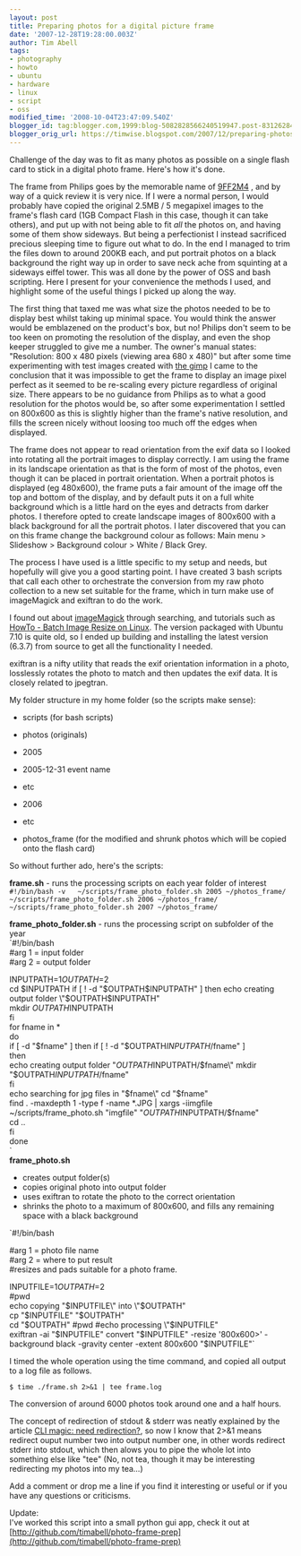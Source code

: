 ```yaml
---
layout: post
title: Preparing photos for a digital picture frame
date: '2007-12-28T19:28:00.003Z'
author: Tim Abell
tags:
- photography
- howto
- ubuntu
- hardware
- linux
- script
- oss
modified_time: '2008-10-04T23:47:09.540Z'
blogger_id: tag:blogger.com,1999:blog-5082828566240519947.post-8312628495426408900
blogger_orig_url: https://timwise.blogspot.com/2007/12/preparing-photos-for-digital-picture.html
---
```


Challenge of the day was to fit as many photos as possible on a single flash card to stick in a digital photo frame. Here's how it's done.  

The frame from Philips goes by the memorable name of [9FF2M4](http://www.consumer.philips.com/consumer/en/ca/consumer/cc/_productid_9FF2M4_37_CA_CONSUMER/) , and by way of a quick review it is very nice. If I were a normal person, I would probably have copied the original 2.5MB / 5 megapixel images to the frame's flash card (1GB Compact Flash in this case, though it can take others), and put up with not being able to fit <span style="font-style: italic;">all</span> the photos on, and having some of them show sideways. But being a perfectionist I instead sacrificed precious sleeping time to figure out what to do. In the end I managed to trim the files down to around 200KB each, and put portrait photos on a black background the right way up in order to save neck ache from squinting at a sideways eiffel tower. This was all done by the power of OSS and bash scripting. Here I present for your convenience the methods I used, and highlight some of the useful things I picked up along the way.  

The first thing that taxed me was what size the photos needed to be to display best whilst taking up minimal space. You would think the answer would be emblazened on the product's box, but no! Philips don't seem to be too keen on promoting the resolution of the display, and even the shop keeper struggled to give me a number. The owner's manual states: "Resolution: 800 x 480 pixels (viewing area 680 x 480)" but after some time experimenting with test images created with [the gimp](http://gimp.org/) I came to the conclusion that it was impossible to get the frame to display an image pixel perfect as it seemed to be re-scaling every picture regardless of original size. There appears to be no guidance from Philips as to what a good resolution for the photos would be, so after some experimentation I settled on 800x600 as this is slightly higher than the frame's native resolution, and fills the screen nicely without loosing too much off the edges when displayed.  

The frame does not appear to read orientation from the exif data so I looked into rotating all the portrait images to display correctly. I am using the frame in its landscape orientation as that is the form of most of the photos, even though it can be placed in portrait orientation. When a portrait photos is displayed (eg 480x600), the frame puts a fair amount of the image off the top and bottom of the display, and by default puts it on a full white background which is a little hard on the eyes and detracts from darker photos. I therefore opted to create landscape images of 800x600 with a black background for all the portrait photos. I later discovered that you can on this frame change the background colour as follows: Main menu > Slideshow > Background colour > White / Black Grey.  

The process I have used is a little specific to my setup and needs, but hopefully will give you a good starting point. I have created 3 bash scripts that call each other to orchestrate the conversion from my raw photo collection to a new set suitable for the frame, which in turn make use of imageMagick and exiftran to do the work.  

I found out about [imageMagick](http://www.imagemagick.org/) through searching, and tutorials such as [HowTo - Batch Image Resize on Linux](http://www.smokinglinux.com/tutorials/howto-batch-image-resize-on-linux). The version packaged with Ubuntu 7.10 is quite old, so I ended up building and installing the latest version (6.3.7) from source to get all the functionality I needed.  

exiftran is a nifty utility that reads the exif orientation information in a photo, losslessly rotates the photo to match and then updates the exif data. It is closely related to jpegtran.  

My folder structure in my home folder (so the scripts make sense):  

*   scripts (for bash scripts)
*   photos (originals)  

*   2005

*   2005-12-31 event name
*   etc  

*   2006
*   etc

*   photos_frame (for the modified and shrunk photos which will be copied onto the flash card)  

So without further ado, here's the scripts:  

**frame.sh** - runs the processing scripts on each year folder of interest  
`#!/bin/bash -v  
~/scripts/frame_photo_folder.sh 2005 ~/photos_frame/  
~/scripts/frame_photo_folder.sh 2006 ~/photos_frame/  
~/scripts/frame_photo_folder.sh 2007 ~/photos_frame/`  

**frame_photo_folder.sh** - runs the processing script on subfolder of the year  
`#!/bin/bash  
#arg 1 = input folder  
#arg 2 = output folder  

INPUTPATH=$1  
OUTPATH=$2  
cd $INPUTPATH  
if [ ! -d "$OUTPATH$INPUTPATH" ]  
then  
echo creating output folder \"$OUTPATH$INPUTPATH\"  
mkdir $OUTPATH$INPUTPATH  
fi  
for fname in *  
do  
if [ -d "$fname" ]  
then  
if [ ! -d "$OUTPATH$INPUTPATH/$fname" ]  
then  
echo creating output folder \"$OUTPATH$INPUTPATH/$fname\"  
mkdir "$OUTPATH$INPUTPATH/$fname"  
fi  
echo searching for jpg files in \"$fname\"  
cd "$fname"  
find . -maxdepth 1 -type f -name \*.JPG | xargs -iimgfile ~/scripts/frame_photo.sh "imgfile" "$OUTPATH$INPUTPATH/$fname"  
cd ..  
fi  
done  
`  
**frame_photo.sh**  

*   creates output folder(s)
*   copies original photo into output folder
*   uses exiftran to rotate the photo to the correct orientation
*   shrinks the photo to a maximum of 800x600, and fills any remaining space with a black background  

`#!/bin/bash  

#arg 1 = photo file name  
#arg 2 = where to put result  
#resizes and pads suitable for a photo frame.  

INPUTFILE=$1  
OUTPATH=$2  
#pwd  
echo copying \"$INPUTFILE\" into \"$OUTPATH\"  
cp "$INPUTFILE" "$OUTPATH"  
cd "$OUTPATH"  
#pwd  
#echo processing \"$INPUTFILE\"  
exiftran -ai "$INPUTFILE"  
convert "$INPUTFILE" -resize '800x600>' -background black -gravity center -extent 800x600 "$INPUTFILE"`  

I timed the whole operation using the time command, and copied all output to a log file as follows.  

`$ time ./frame.sh 2>&1 | tee frame.log`  

The conversion of around 6000 photos took around one and a half hours.  

The concept of redirection of stdout & stderr was neatly explained by the article [CLI magic: need redirection?](http://www.linux.com/articles/113686), so now I know that 2>&1 means redirect ouput number two into output number one, in other words redirect stderr into stdout, which then alows you to pipe the whole lot into something else like "tee" (No, not tea, though it may be interesting redirecting my photos into my tea...)  

Add a comment or drop me a line if you find it interesting or useful or if you have any questions or criticisms.  

Update:  
I've worked this script into a small python gui app, check it out at [http://github.com/timabell/photo-frame-prep](http://github.com/timabell/photo-frame-prep)
